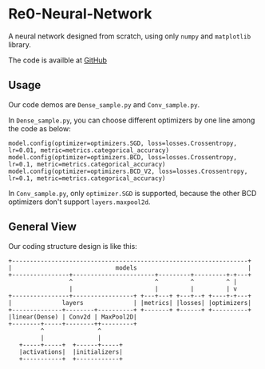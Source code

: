 # Re0-Neural-Network

A neural network designed from scratch, using only `numpy` and `matplotlib` library.

The code is availble at [GitHub](https://github.com/wintertee/Re0-Neural-Network)

## Usage

Our code demos are `Dense_sample.py` and `Conv_sample.py`.

In `Dense_sample.py`, you can choose different optimizers by one line among the code as below:

```python3
model.config(optimizer=optimizers.SGD, loss=losses.Crossentropy, lr=0.01, metric=metrics.categorical_accuracy)
model.config(optimizer=optimizers.BCD, loss=losses.Crossentropy, lr=0.1, metric=metrics.categorical_accuracy)
model.config(optimizer=optimizers.BCD_V2, loss=losses.Crossentropy, lr=0.1, metric=metrics.categorical_accuracy)
```

In `Conv_sample.py`, only `optimizer.SGD` is supported, because the other BCD optimizers don't support `layers.maxpool2d`.

## General View

Our coding structure design is like this:

```
+------------------------------------------------------------------+
|                             models                               |
+----------------+-----------------------+---------+---------+-+---+
                 ^                       ^         ^         ^ |
                 |                       |         |         | v
+----------------+-----------------+ +---+---+ +---+--+ +----+-+---+
|              layers              | |metrics| |losses| |optimizers|
+--------------+--------+----------+ +-------+ +------+ +----------+
|linear(Dense) | Conv2d | MaxPool2D|
+--------+-----+--------++---------+
         ^               ^
         |               |
   +-----+-----+  +------+-----+
   |activations|  |initializers|
   +-----------+  +------------+

```
